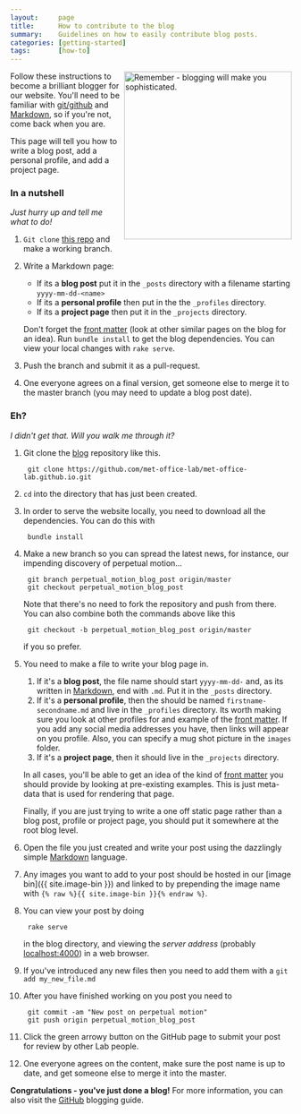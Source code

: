 ```yaml
---
layout:     page
title:      How to contribute to the blog
summary:    Guidelines on how to easily contribute blog posts.
categories: [getting-started]
tags:		[how-to]
---
```


<img src="https://c1.staticflickr.com/3/2719/4219650384_5a1d70397c.jpg" style="width:300px" align="right" alt="Remember - blogging will make you sophisticated."></img>

Follow these instructions to become a brilliant blogger for our website. You'll need to be familiar with [git/github](http://www.git.com) and [Markdown](https://github.com/adam-p/markdown-here/wiki/Markdown-Cheatsheet), so if you're not, come back when you are.

This page will tell you how to write a blog post, add a personal profile, and add a project page.

### In a nutshell
*Just hurry up and tell me what to do!*

1. `Git clone` [this repo](https://github.com/met-office-lab/met-office-lab.github.io.git) and make a working branch.
1. Write a Markdown page:
	* If its a **blog post** put it in the `_posts` directory with a filename starting `yyyy-mm-dd-<name>`
	* If its a **personal profile** then put in the the `_profiles` directory.
	* If its a **project page** then put it in the `_projects` directory.

	Don't forget the [front matter](http://jekyllrb.com/docs/frontmatter/) (look at other similar pages on the blog for an idea). Run `bundle install` to get the blog dependencies. You can view your local changes with `rake serve`.
1. Push the branch and submit it as a pull-request.
1. One everyone agrees on a final version, get someone else to merge it to the master branch (you may need to update a blog post date).

### Eh?
*I didn't get that. Will you walk me through it?*

1. Git clone the [blog](https://github.com/met-office-lab/met-office-lab.github.io) repository like this.

		git clone https://github.com/met-office-lab/met-office-lab.github.io.git

1. `cd` into the directory that has just been created.

1. In order to serve the website locally, you need to download all the dependencies. You can do this with

        bundle install

1. Make a new branch so you can spread the latest news, for instance, our impending discovery of perpetual motion...

		git branch perpetual_motion_blog_post origin/master
		git checkout perpetual_motion_blog_post
	Note that there's no need to fork the repository and push from there. You can also combine both the commands above like this
	    
	    git checkout -b perpetual_motion_blog_post origin/master
	if you so prefer.

1. You need to make a file to write your blog page in. 
	1. If it's a **blog post**, the file name should start `yyyy-mm-dd-` and, as its written in [Markdown](https://github.com/adam-p/markdown-here/wiki/Markdown-Cheatsheet), end with `.md`. Put it in the `_posts` directory.
	1. If it's a **personal profile**, then the should be named `firstname-secondname.md` and live in the `_profiles` directory. Its worth making sure you look at other profiles for and example of the [front matter](http://jekyllrb.com/docs/frontmatter/). If you add any social media addresses you have, then links will appear on you profile. Also, you can specify a mug shot picture in the `images` folder.
	1. If it's a **project page**, then it should live in the `_projects` directory.

	In all cases, you'll be able to get an idea of the kind of [front matter](http://jekyllrb.com/docs/frontmatter/) you should provide by looking at pre-existing examples. This is just meta-data that is used for rendering that page.

	Finally, if you are just trying to write a one off static page rather than a blog post, profile or project page, you should put it somewhere at the root blog level.

1. Open the file you just created and write your post using the dazzlingly simple [Markdown](https://github.com/adam-p/markdown-here/wiki/Markdown-Cheatsheet) language.

1. Any images you want to add to your post should be hosted in our [image bin]({{ site.image-bin }}) and linked to by prepending the image name with `{% raw %}{{ site.image-bin }}{% endraw %}`. 

1. You can view your post by doing

		rake serve

	in the blog directory, and viewing the *server address* (probably [localhost:4000](http://localhost:4000/)) in a web browser.

1. If you've introduced any new files then you need to add them with a `git add my_new_file.md`
1. After you have finished working on you post you need to

    	git commit -am "New post on perpetual motion"
    	git push origin perpetual_motion_blog_post

1. Click the green arrowy button on the GitHub page to submit your post for review by other Lab people.
1. One everyone agrees on the content, make sure the post name is up to date, and get someone else to merge it into the master.

**Congratulations - you've just done a blog!** For more information, you can also visit the [GitHub](http://zachholman.com/posts/how-github-writes-blog-posts/) blogging guide.

